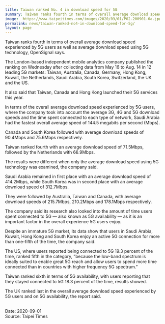 ```yaml
---
title: Taiwan ranked No. 4 in download speed for 5G
summary: Taiwan ranks fourth in terms of overall average download speed experienced by 5G users as well as average download speed using 5G technology, OpenSignal says.
image:  https://www.taipeitimes.com/images/2020/09/01/P02-200901-6a.jpg
permalink: news/taiwan-ranked-no4-in-download-speed-for-5g/
layout: page
---
```

Taiwan ranks fourth in terms of overall average download speed experienced by 5G users as well as average download speed using 5G technology, OpenSignal says.

The London-based independent mobile analytics company published the ranking on Wednesday after collecting data from May 16 to Aug. 14 in 12 leading 5G markets: Taiwan, Australia, Canada, Germany, Hong Kong, Kuwait, the Netherlands, Saudi Arabia, South Korea, Switzerland, the UK and the US.

It also said that Taiwan, Canada and Hong Kong launched their 5G services this year.

In terms of the overall average download speed experienced by 5G users, where the company took into account the average 3G, 4G and 5G download speeds and the time spent connected to each type of network, Saudi Arabia had the fastest overall average speed of 144.5 megabits per second (Mbps).

Canada and South Korea followed with average download speeds of 90.4Mbps and 75.6Mbps respectively.

Taiwan ranked fourth with an average download speed of 71.5Mbps, followed by the Netherlands with 68.9Mbps.

The results were different when only the average download speed using 5G technology was examined, the company said.

Saudi Arabia remained in first place with an average download speed of 414.2Mbps, while South Korea was in second place with an average download speed of 312.7Mbps.

They were followed by Australia, Taiwan and Canada, with average download speeds of 215.7Mbps, 210.2Mbps and 178.1Mbps respectively.

The company said its research also looked into the amount of time users spent connected to 5G — also known as 5G availability — as it is an important factor in the overall experience 5G users enjoy.

Despite an immature 5G market, its data show that users in Saudi Arabia, Kuwait, Hong Kong and South Korea enjoy an active 5G connection for more than one-fifth of the time, the company said.

The US, where users reported being connected to 5G 19.3 percent of the time, ranked fifth in the category, “because the low-band spectrum is ideally suited to enable great 5G reach and allow users to spend more time connected than in countries with higher frequency 5G spectrum.”

Taiwan ranked sixth in terms of 5G availability, with users reporting that they stayed connected to 5G 18.3 percent of the time, results showed.

The UK ranked last in the overall average download speed experienced by 5G users and on 5G availability, the report said.

<br/>
Date: 2020-09-01
<br/>
Source: Taipei Times
